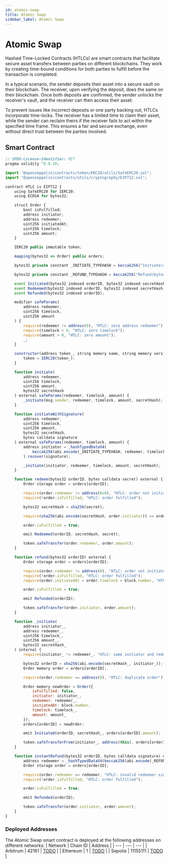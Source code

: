 ```yaml
---
id: atomic-swap
title: Atomic Swap
sidebar_label: Atomic Swap
---
```


# Atomic Swap

Hashed Time-Locked Contracts (HTLCs) are smart contracts that facilitate secure asset transfers between parties on different blockchains. They work by creating time-bound conditions for both parties to fulfill before the transaction is completed.

In a typical scenario, the sender deposits their asset into a secure vault on their blockchain. The receiver, upon verifying the deposit, does the same on their blockchain. Once both deposits are confirmed, the sender unlocks the receiver's vault, and the receiver can then access their asset.

To prevent issues like incorrect deposits or one party backing out, HTLCs incorporate time-locks. The receiver has a limited time to claim their asset, while the sender can reclaim theirs if the receiver fails to act within the specified time frame. This ensures a fair and secure exchange, even without direct trust between the parties involved.

## Smart Contract

```javascript
// SPDX-License-Identifier: MIT
pragma solidity ^0.8.18;

import "@openzeppelin/contracts/token/ERC20/utils/SafeERC20.sol";
import "@openzeppelin/contracts/utils/cryptography/EIP712.sol";

contract HTLC is EIP712 {
    using SafeERC20 for IERC20;
    using ECDSA for bytes32;

    struct Order {
        bool isFulfilled;
        address initiator;
        address redeemer;
        uint256 initiatedAt;
        uint256 timelock;
        uint256 amount;
    }

    IERC20 public immutable token;

    mapping(bytes32 => Order) public orders;

    bytes32 private constant _INITIATE_TYPEHASH = keccak256("Initiate(address redeemer,uint256 timelock,uint256 amount,bytes32 secretHash)");

    bytes32 private constant _REFUND_TYPEHASH = keccak256("Refund(bytes32 orderId)");

    event Initiated(bytes32 indexed orderID, bytes32 indexed secretHash, uint256 amount);
    event Redeemed(bytes32 indexed orderID, bytes32 indexed secretHash, bytes secret);
    event Refunded(bytes32 indexed orderID);

    modifier safeParams(
        address redeemer,
        uint256 timelock,
        uint256 amount
    ) {
        require(redeemer != address(0), "HTLC: zero address redeemer");
        require(timelock > 0, "HTLC: zero timelock");
        require(amount > 0, "HTLC: zero amount");
        _;
    }

    constructor(address token_, string memory name, string memory version) EIP712(name, version) {
        token = IERC20(token_);
    }

    function initiate(
        address redeemer,
        uint256 timelock,
        uint256 amount,
        bytes32 secretHash
    ) external safeParams(redeemer, timelock, amount) {
        _initiate(msg.sender, redeemer, timelock, amount, secretHash);
    }

    function initiateWithSignature(
        address redeemer,
        uint256 timelock,
        uint256 amount,
        bytes32 secretHash,
        bytes calldata signature
    ) external safeParams(redeemer, timelock, amount) {
        address initiator = _hashTypedDataV4(
            keccak256(abi.encode(_INITIATE_TYPEHASH, redeemer, timelock, amount, secretHash))
        ).recover(signature);

        _initiate(initiator, redeemer, timelock, amount, secretHash);
    }

    function redeem(bytes32 orderID, bytes calldata secret) external {
        Order storage order = orders[orderID];

        require(order.redeemer != address(0x0), "HTLC: order not initiated");
        require(!order.isFulfilled, "HTLC: order fulfilled");

        bytes32 secretHash = sha256(secret);

        require(sha256(abi.encode(secretHash, order.initiator)) == orderID, "HTLC: incorrect secret");

        order.isFulfilled = true;

        emit Redeemed(orderID, secretHash, secret);

        token.safeTransfer(order.redeemer, order.amount);
    }

    function refund(bytes32 orderID) external {
        Order storage order = orders[orderID];

        require(order.redeemer != address(0), "HTLC: order not initiated");
        require(!order.isFulfilled, "HTLC: order fulfilled");
        require(order.initiatedAt + order.timelock < block.number, "HTLC: order not expired");

        order.isFulfilled = true;

        emit Refunded(orderID);

        token.safeTransfer(order.initiator, order.amount);
    }

    function _initiate(
        address initiator_,
        address redeemer_,
        uint256 timelock_,
        uint256 amount_,
        bytes32 secretHash_
    ) internal {
        require(initiator_ != redeemer_, "HTLC: same initiator and redeemer");

        bytes32 orderID = sha256(abi.encode(secretHash_, initiator_));
        Order memory order = orders[orderID];

        require(order.redeemer == address(0), "HTLC: duplicate order");

        Order memory newOrder = Order({
            isFulfilled: false,
            initiator: initiator_,
            redeemer: redeemer_,
            initiatedAt: block.number,
            timelock: timelock_,
            amount: amount_
        });
        orders[orderID] = newOrder;

        emit Initiated(orderID, secretHash_, orders[orderID].amount);

        token.safeTransferFrom(initiator_, address(this), orders[orderID].amount);
    }

    function instantRefund(bytes32 orderID, bytes calldata signature) external {
        address redeemer = _hashTypedDataV4(keccak256(abi.encode(_REFUND_TYPEHASH, orderID))).recover(signature);
        Order storage order = orders[orderID];

        require(order.redeemer == redeemer, "HTLC: invalid redeemer signature");
        require(!order.isFulfilled, "HTLC: order fulfilled");

        order.isFulfilled = true;

        emit Refunded(orderID);

        token.safeTransfer(order.initiator, order.amount);
    }
}
```

### Deployed Addresses

The Atomic Swap smart contract is deployed at the following addresses on different networks:
| Network | Chain ID | Address |
| --- | --- | --- |
| Arbitrum | 42161 | [TODO](https://etherscan.io/address/0x33d0568941c0c64ff7e0fb4fba0b11bd37deed9f) |
| Ethereum | 1 | [TODO](https://ropsten.etherscan.io/address/0x6f6d7d5f565b8d4c4a5f3bfa9b3c3f5b6e9b0b5f) |
| Sepolia | 11155111 | [TODO](https://rinkeby.etherscan.io/address/0x6f6d7d5f565b8d4c4a5f3bfa9b3c3f5b6e9b0b5f) |
